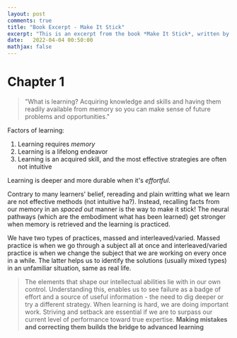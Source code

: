 ```yaml
---
layout: post
comments: true
title: "Book Excerpt - Make It Stick"
excerpt: "This is an excerpt from the book *Make It Stick*, written by Peter C Brown, Mark A. McDaniel, Henry L. Roediger III."
date:   2022-04-04 00:50:00
mathjax: false
---
```


# Chapter 1
>"What is learning? Acquiring knowledge and skills and having them readily available from memory so you can make sense of future problems and opportunities."

Factors of learning:
1. Learning requires *memory*
2. Learning is a lifelong endeavor
3. Learning is an acquired skill, and the most effective strategies are often not intuitive

Learning is deeper and more durable when it's *effortful*.

Contrary to many learners' belief, rereading and plain writting what we learn are not effective methods (not intuitive ha?). Instead, recalling facts from our memory in an *spaced out* manner is the way to make it stick! The neural pathways (which are the embodiment what has been learned) get stronger when memory is retrieved and the learning is practiced.

We have two types of practices, massed and interleaved/varied. Massed practice is when we go through a subject all at once and interleaved/varied practice is when we change the subject that we are working on every once in a while. The latter helps us to identify the solutions (usually mixed types) in an unfamiliar situation, same as real life.

> The elements that shape our intellectual abilities lie with in our own control. Understanding this, enables us to see failure as a badge of effort and a source of useful information - the need to dig deeper or try a different strategy. When learning is hard, we are doing important work. Striving and setback are essential if we are to surpass our current level of performance toward true expertise. **Making mistakes and correcting them builds the bridge to advanced learning**
